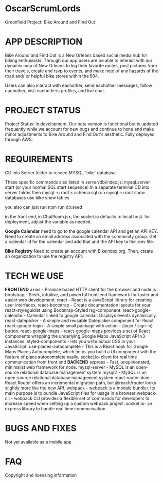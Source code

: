 # OscarScrumLords
Greenfield Project: Bike Around and Find Out
# APP DESCRIPTION
Bike Around and Find Out is a New Orleans based social media hub for biking enthusiasts. Through our app users are be able to interact with our dynamic map of New Orleans to log their favorite routes, post pictures from their travels, create and rsvp to events, and make note of any hazards of the road and/ or helpful bike stores within the 504.

Users can also interact with eachother, send eachother messages, follow eachother, visit eachothers profiles, and live chat.  
# PROJECT STATUS
Project Status: In development. Our beta version is functional but is updated frequently while we account for new bugs and continue to hone and make minor adjustments to Bike Around and Find Out's aesthetic. Fully deployed through AWS.
# REQUIREMENTS
CD into Server folder to reseed MYSQL 'bike' database.

These specific commands also listed in  server/db/index.js:
  mysql.server start (or your normal SQL start sequence)
  In a separate terminal CD into server folder
  then mysql -u root < schema.sql
  run mysql -u root
  show databases
  use bike
  show tables

  you also can just run npm run db:seed

  in the front end, in ChatRoom.jsx, the socket.io defaults to local host.  for deployment, adjust the variable as needed. 

**Google Calendar**
  need to go to the google calendar API and get an API KEY. Need to create an email address associated with the community group. Get a calendar id for the calendar and add that and the API key to the .env file.


  **Bike Registry**
    Need to create an account with BikeIndex.org. Then, create an organization to use the registry API.


# TECH WE USE
**FRONTEND**
    axios - Promise based HTTP client for the browser and node.js
    bootstrap - Sleek, intuitive, and powerful front-end framework for faster and easier web development.
    react - React is a JavaScript library for creating user interfaces.
    react-bootstrap - Create documentation layouts for your react-styleguidist using Bootstrap-Styled rsg-component.
    react-google-calendar - Calendar linked to google calendar. Displays events dynamically.
    react-datepicker - A simple and reusable Datepicker component for React
    react-google-login - A simple small package with action - (login / sign-in) button.
    react-google-maps - react-google-maps provides a set of React components wrapping the underlying Google Maps JavaScript API v3 instances.
    styled-components - lets you write actual CSS in your JavaScript.
    use-places-autocomplete - This is a React hook for Google Maps Places Autocomplete, which helps you build a UI component with the feature of place autocomplete easily.
    socket.io-client for real time communication from front end
**BACKEND**
    express - Fast, unopinionated, minimalist web framework for node.
    mysql-server - MySQL is an open-source relational database management system
    mysql2 - MySQL is an open-source relational database management system
    react-router-dom - React Router offers an incremental migration path, but @reach/router looks slightly more like the new API.
    webpack - webpack is a module bundler. Its main purpose is to bundle JavaScript files for usage in a browser
    webpack-cli - webpack CLI provides a flexible set of commands for developers to increase speed when setting up a custom webpack project.
    socket.io- an express library to handle real time communication
# BUGS AND FIXES
Not yet available as a mobile app.
# FAQ
Copyright and licensing information